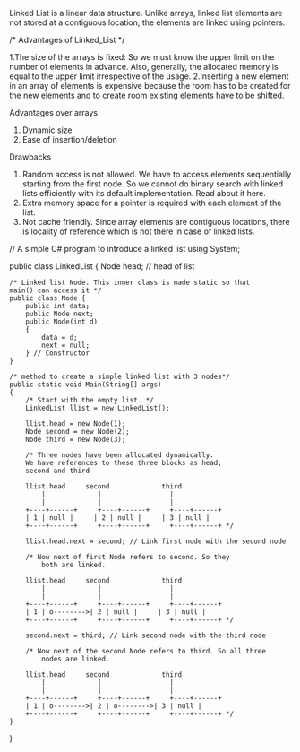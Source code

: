 Linked List is a linear data structure. Unlike arrays, linked list elements are not stored at a contiguous location; the elements are linked using pointers.

/* Advantages of Linked_List   */

1.The size of the arrays is fixed: So we must know the upper limit on the number of elements in advance. Also, generally, the allocated memory is equal to the upper limit irrespective of the usage.
2.Inserting a new element in an array of elements is expensive because the room has to be created for the new elements and to create room existing elements have to be shifted.

Advantages over arrays
1) Dynamic size
2) Ease of insertion/deletion

Drawbacks
1) Random access is not allowed. We have to access elements sequentially starting from the first node. So we cannot do binary search with linked lists efficiently with its default implementation. Read about it here.
2) Extra memory space for a pointer is required with each element of the list.
3) Not cache friendly. Since array elements are contiguous locations, there is locality of reference which is not there in case of linked lists.


// A simple C# program to introduce a linked list 
using System; 
  
public class LinkedList { 
    Node head; // head of list 
  
    /* Linked list Node. This inner class is made static so that  
    main() can access it */
    public class Node { 
        public int data; 
        public Node next; 
        public Node(int d) 
        { 
            data = d; 
            next = null; 
        } // Constructor 
    } 
  
    /* method to create a simple linked list with 3 nodes*/
    public static void Main(String[] args) 
    { 
        /* Start with the empty list. */
        LinkedList llist = new LinkedList(); 
  
        llist.head = new Node(1); 
        Node second = new Node(2); 
        Node third = new Node(3); 
  
        /* Three nodes have been allocated dynamically.  
        We have references to these three blocks as head,  
        second and third  
  
        llist.head     second             third  
            |             |                 |  
            |             |                 |  
        +----+------+     +----+------+     +----+------+  
        | 1 | null |     | 2 | null |     | 3 | null |  
        +----+------+     +----+------+     +----+------+ */
  
        llist.head.next = second; // Link first node with the second node 
  
        /* Now next of first Node refers to second. So they  
            both are linked.  
  
        llist.head     second             third  
            |             |                 |  
            |             |                 |  
        +----+------+     +----+------+     +----+------+  
        | 1 | o-------->| 2 | null |     | 3 | null |  
        +----+------+     +----+------+     +----+------+ */
  
        second.next = third; // Link second node with the third node 
  
        /* Now next of the second Node refers to third. So all three  
            nodes are linked.  
  
        llist.head     second             third  
            |             |                 |  
            |             |                 |  
        +----+------+     +----+------+     +----+------+  
        | 1 | o-------->| 2 | o-------->| 3 | null |  
        +----+------+     +----+------+     +----+------+ */
    } 
} 
